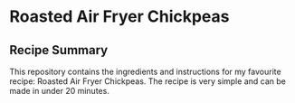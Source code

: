 # Roasted Air Fryer Chickpeas

## Recipe Summary
This repository contains the ingredients and instructions for my favourite recipe: Roasted Air Fryer Chickpeas. The recipe is very simple and can be made in under 20 minutes. 
